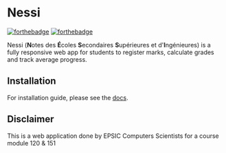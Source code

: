 # Nessi
[![forthebadge](http://forthebadge.com/images/badges/gluten-free.svg)](http://forthebadge.com) 
[![forthebadge](http://forthebadge.com/images/badges/built-with-love.svg)](http://forthebadge.com)


Nessi (**N**otes des **É**coles **S**econdaires **S**upérieures et d'**I**ngénieures) is a fully responsive web app for students to register marks, calculate grades and track average progress.


## Installation 

For installation guide, please see the [docs](/installation.md).


## Disclaimer
This is a web application done by EPSIC Computers Scientists for a course module 120 & 151
